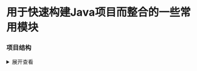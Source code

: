 # 用于快速构建Java项目而整合的一些常用模块

### 项目结构
<details>
<summary>展开查看</summary>
<pre><code>.
├─yousj-all
├─yousj-bom
├─yousj-core 常用工具
│  └─src
│      └─main
│          ├─java
│          │  └─top
│          │      └─yousj
│          │          └─core
│          │              ├─annotation
│          │              ├─config
│          │              ├─constant
│          │              ├─date
│          │              ├─entity
│          │              ├─enums
│          │              ├─exception
│          │              └─utils
│          └─resources
│              └─META-INF
├─yousj-crypto 加解密
│  └─src
│      └─main
│          ├─java
│          │  └─top
│          │      └─yousj
│          │          └─crypto
│          │              ├─advice
│          │              ├─annotation
│          │              ├─constant
│          │              ├─handler
│          │              ├─properties
│          │              └─utils
│          └─resources
│              └─META-INF
├─yousj-datasource 数据源
│  └─src
│      └─main
│          ├─java
│          │  └─top
│          │      └─yousj
│          │          └─datasource
│          │              ├─config
│          │              ├─convert
│          │              ├─entity
│          │              └─interceptor
│          └─resources
│              └─META-INF
├─yousj-excel easyexcel[待验证]
│  └─src
│      └─main
│          └─java
│              └─top
│                  └─yousj
│                      └─excel
│                          ├─handler
│                          ├─strategy
│                          └─utils
├─yousj-exception 异常捕获
│  └─src
│      └─main
│          └─java
│              └─top
│                  └─yousj
│                      └─exception
├─yousj-log 日志
│  └─src
│      └─main
│          ├─java
│          │  └─top
│          │      └─yousj
│          │          └─log
│          │              ├─aop
│          │              ├─constant
│          │              ├─logback
│          │              └─properties
│          └─resources
│              └─META-INF
├─yousj-redis 缓存
│  └─src
│      └─main
│          ├─java
│          │  └─top
│          │      └─yousj
│          │          └─redis
│          │              ├─annotation
│          │              ├─cache
│          │              ├─constant
│          │              ├─multi
│          │              ├─properties
│          │              └─utils
│          └─resources
│              └─META-INF
├─yousj-reload 热加载
│  ├─yousj-reload-class 热加载class[参考KoTime](https://gitee.com/huoyo/ko-time)
│  │  └─src
│  │      └─main
│  │          ├─java
│  │          │  └─top
│  │          │      └─yousj
│  │          │          └─reload
│  │          │              ├─controller
│  │          │              └─service
│  │          └─resources
│  │              └─retrans
│  │                  └─META-INF
│  │                      └─maven
│  │                          └─cn.langpy
│  │                              └─ko-time-retrans
│  └─yousj-reload-mapper 热加载mapper[待验证]
│      └─src
│          └─main
│              └─java
│                  └─top
│                      └─yousj
│                          └─reload
│                              ├─controller
│                              └─service
├─yousj-security 权限控制
│  └─src
│      └─main
│          ├─java
│          │  └─top
│          │      └─yousj
│          │          └─security
│          │              ├─annotation
│          │              ├─config
│          │              ├─constant
│          │              ├─exception
│          │              ├─filter
│          │              ├─handler
│          │              ├─properties
│          │              └─utils
│          └─resources
│              └─META-INF
├─yousj-swagger swagger文档
│  └─src
│      └─main
│          ├─java
│          │  └─top
│          │      └─yousj
│          │          └─swagger
│          │              ├─config
│          │              ├─constant
│          │              ├─entity
│          │              └─spring
│          └─resources
│              └─META-INF
└─yousj-web
    └─src
        └─main
            ├─java
            │  └─top
            │      └─yousj
            │          └─web
            │              └─config
            └─resources
                └─META-INF
</code></pre>
</details>
